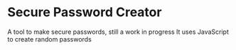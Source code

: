 # Secure Password Creator
A tool to make secure passwords, still a work in progress
It uses JavaScript to create random passwords
